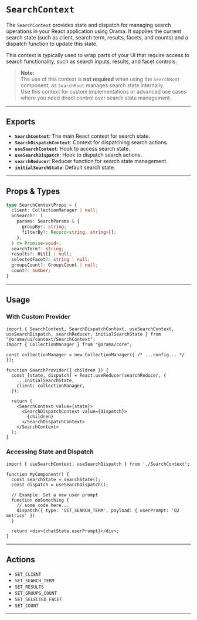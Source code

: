 # `SearchContext`

The `SearchContext` provides state and dispatch for managing search operations in your React application using Orama. It supplies the current search state (such as client, search term, results, facets, and counts) and a dispatch function to update this state.

This context is typically used to wrap parts of your UI that require access to search functionality, such as search inputs, results, and facet controls.

> **Note:**  
> The use of this context is **not required** when using the `SearchRoot` component, as `SearchRoot` manages search state internally.  
> Use this context for custom implementations or advanced use cases where you need direct control over search state management.

---

## Exports

- **`SearchContext`**: The main React context for search state.
- **`SearchDispatchContext`**: Context for dispatching search actions.
- **`useSearchContext`**: Hook to access search state.
- **`useSearchDispatch`**: Hook to dispatch search actions.
- **`searchReducer`**: Reducer function for search state management.
- **`initialSearchState`**: Default search state.

---

## Props & Types

```ts
type SearchContextProps = {
  client: CollectionManager | null;
  onSearch?: (
    params: SearchParams & {
      groupBy?: string;
      filterBy?: Record<string, string>[];
    },
  ) => Promise<void>;
  searchTerm?: string;
  results?: Hit[] | null;
  selectedFacet?: string | null;
  groupsCount?: GroupsCount | null;
  count?: number;
}
```

---

## Usage

### With Custom Provider

```tsx
import { SearchContext, SearchDispatchContext, useSearchContext, useSearchDispatch, searchReducer, initialSearchState } from "@orama/ui/context/SearchContext";
import { CollectionManager } from "@orama/core";

const collectionManager = new CollectionManager({ /* ...config... */ });

function SearchProvider({ children }) {
  const [state, dispatch] = React.useReducer(searchReducer, {
    ...initialSearchState,
    client: collectionManager,
  });

  return (
    <SearchContext value={state}>
      <SearchDispatchContext value={dispatch}>
        {children}
      </SearchDispatchContext>
    </SearchContext>
  );
}
```

### Accessing State and Dispatch

```tsx
import { useSearchContext, useSearchDispatch } from './SearchContext';

function MyComponent() {
  const searchState = searchState();
  const dispatch = useSearchDispatch();

  // Example: Set a new user prompt
  function doSomething {
    // some code here...
    dispatch({ type: 'SET_SEARCH_TERM', payload: { userPrompt: 'Q2 metrics' })
  }

  return <div>{chatState.userPrompt}</div>;
}
```

---

## Actions

- `SET_CLIENT`
- `SET_SEARCH_TERM`
- `SET_RESULTS`
- `SET_GROUPS_COUNT`
- `SET_SELECTED_FACET`
- `SET_COUNT`

---